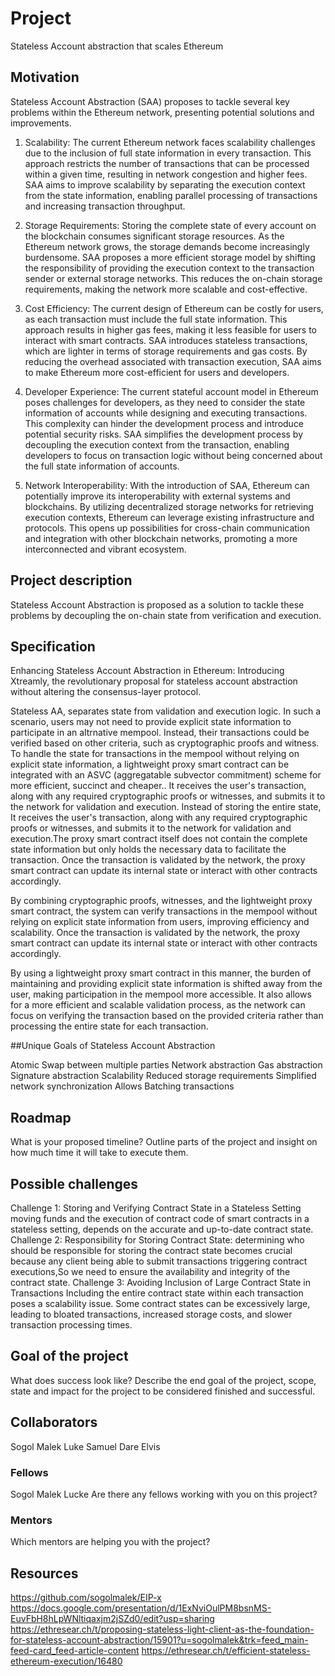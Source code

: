 # Project 

Stateless Account abstraction that scales Ethereum 

## Motivation

Stateless Account Abstraction (SAA) proposes to tackle several key problems within the Ethereum network, presenting potential solutions and improvements.
1. Scalability: The current Ethereum network faces scalability challenges due to the inclusion of full state information in every transaction. This approach restricts the number of transactions that can be processed within a given time, resulting in network congestion and higher fees. SAA aims to improve scalability by separating the execution context from the state information, enabling parallel processing of transactions and increasing transaction throughput.

2. Storage Requirements: Storing the complete state of every account on the blockchain consumes significant storage resources. As the Ethereum network grows, the storage demands become increasingly burdensome. SAA proposes a more efficient storage model by shifting the responsibility of providing the execution context to the transaction sender or external storage networks. This reduces the on-chain storage requirements, making the network more scalable and cost-effective.

3. Cost Efficiency: The current design of Ethereum can be costly for users, as each transaction must include the full state information. This approach results in higher gas fees, making it less feasible for users to interact with smart contracts. SAA introduces stateless transactions, which are lighter in terms of storage requirements and gas costs. By reducing the overhead associated with transaction execution, SAA aims to make Ethereum more cost-efficient for users and developers.

4. Developer Experience: The current stateful account model in Ethereum poses challenges for developers, as they need to consider the state information of accounts while designing and executing transactions. This complexity can hinder the development process and introduce potential security risks. SAA simplifies the development process by decoupling the execution context from the transaction, enabling developers to focus on transaction logic without being concerned about the full state information of accounts.

5. Network Interoperability: With the introduction of SAA, Ethereum can potentially improve its interoperability with external systems and blockchains. By utilizing decentralized storage networks for retrieving execution contexts, Ethereum can leverage existing infrastructure and protocols. This opens up possibilities for cross-chain communication and integration with other blockchain networks, promoting a more interconnected and vibrant ecosystem.


## Project description
Stateless Account Abstraction is proposed as a solution to tackle these problems by decoupling the on-chain state from verification and execution.  

## Specification

Enhancing Stateless Account Abstraction in Ethereum: Introducing Xtreamly, the revolutionary proposal for stateless account abstraction without altering the consensus-layer protocol.

Stateless AA, separates state from validation and execution logic. In such a scenario, users may not need to provide explicit state information to participate in an altrnative mempool. Instead, their transactions could be verified based on other criteria, such as cryptographic proofs and witness. To handle the state for transactions in the mempool without relying on explicit state information, a lightweight proxy smart contract can be integrated with an ASVC (aggregatable subvector commitment) scheme for more efficient, succinct and  cheaper.. 
It receives the user's transaction, along with any required cryptographic proofs or witnesses, and submits it to the network for validation and execution. Instead of storing the entire state, It receives the user's transaction, along with any required cryptographic proofs or witnesses, and submits it to the network for validation and execution.The proxy smart contract itself does not contain the complete state information but only holds the necessary data to facilitate the transaction. Once the transaction is validated by the network, the proxy smart contract can update its internal state or interact with other contracts accordingly.

By combining cryptographic proofs, witnesses, and the lightweight proxy smart contract, the system can verify transactions in the mempool without relying on explicit state information from users, improving efficiency and scalability. Once the transaction is validated by the network, the proxy smart contract can update its internal state or interact with other contracts accordingly.

By using a lightweight proxy smart contract in this manner, the burden of maintaining and providing explicit state information is shifted away from the user, making participation in the mempool more accessible. It also allows for a more efficient and scalable validation process, as the network can focus on verifying the transaction based on the provided criteria rather than processing the entire state for each transaction.

##Unique Goals of Stateless Account Abstraction 

Atomic Swap between multiple parties
Network abstraction
Gas abstraction
Signature abstraction
Scalability
Reduced storage requirements
Simplified network synchronization
Allows Batching transactions


## Roadmap

What is your proposed timeline? Outline parts of the project and insight on how much time it will take to execute them.

## Possible challenges

Challenge 1: Storing and Verifying Contract State in a Stateless Setting
moving funds and the execution of contract code of smart contracts in a stateless setting,  depends on the accurate and up-to-date contract state.
Challenge 2: Responsibility for Storing Contract State:
determining who should be responsible for storing the contract state becomes crucial because any client being able to submit transactions triggering contract executions,So we need to ensure the availability and integrity of the contract state.
Challenge 3: Avoiding Inclusion of Large Contract State in Transactions
Including the entire contract state within each transaction poses a scalability issue. Some contract states can be excessively large, leading to bloated transactions, increased storage costs, and slower transaction processing times. 


## Goal of the project

What does success look like? Describe the end goal of the project, scope, state and impact for the project to be considered finished and successful.

## Collaborators
Sogol Malek
Luke 
Samuel Dare
Elvis

### Fellows 
Sogol Malek
Lucke 
Are there any fellows working with you on this project? 

### Mentors

Which mentors are helping you with the project? 

## Resources
https://github.com/sogolmalek/EIP-x
https://docs.google.com/presentation/d/1ExNviOulPM8bsnMS-EuvFbH8hLpWNltiqaxjm2jSZd0/edit?usp=sharing
https://ethresear.ch/t/proposing-stateless-light-client-as-the-foundation-for-stateless-account-abstraction/15901?u=sogolmalek&trk=feed_main-feed-card_feed-article-content
https://ethresear.ch/t/efficient-stateless-ethereum-execution/16480
